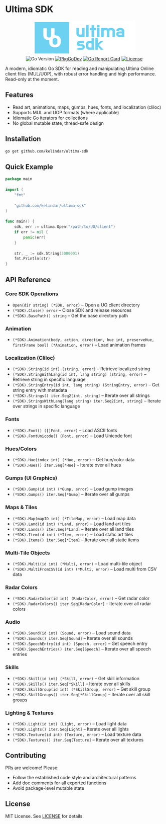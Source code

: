 # Ultima SDK

<p align="center">
  <img width="330" height="110" src=".github/logo.png" border="0">
  <br>
  <img src="https://img.shields.io/github/go-mod/go-version/kelindar/ultima-sdk" alt="Go Version">
  <a href="https://pkg.go.dev/github.com/kelindar/ultima-sdk"><img src="https://pkg.go.dev/badge/github.com/kelindar/ultima-sdk" alt="PkgGoDev"></a>
  <a href="https://goreportcard.com/report/github.com/kelindar/ultima-sdk"><img src="https://goreportcard.com/badge/github.com/kelindar/ultima-sdk" alt="Go Report Card"></a>
  <a href="https://opensource.org/licenses/MIT"><img src="https://img.shields.io/badge/License-MIT-blue.svg" alt="License"></a>
</p>

A modern, idiomatic Go SDK for reading and manipulating Ultima Online client files (MUL/UOP), with robust error handling and high performance. Read-only at the moment.

## Features

- Read art, animations, maps, gumps, hues, fonts, and localization (cliloc)
- Supports MUL and UOP formats (where applicable)
- Idiomatic Go iterators for collections
- No global mutable state, thread-safe design

## Installation

```sh
go get github.com/kelindar/ultima-sdk
```

## Quick Example

```go
package main

import (
	"fmt"

	"github.com/kelindar/ultima-sdk"
)

func main() {
	sdk, err := ultima.Open("/path/to/UO/client")
	if err != nil {
		panic(err)
	}

	str, _ := sdk.String(3000001)
	fmt.Println(str)
}
```

## API Reference

### Core SDK Operations

- `Open(dir string) (*SDK, error)` – Open a UO client directory
- `(*SDK).Close() error` – Close SDK and release resources
- `(*SDK).BasePath() string` – Get the base directory path

### Animation

- `(*SDK).Animation(body, action, direction, hue int, preserveHue, firstFrame bool) (*Animation, error)` – Load animation frames

### Localization (Cliloc)

- `(*SDK).String(id int) (string, error)` – Retrieve localized string
- `(*SDK).StringWithLang(id int, lang string) (string, error)` – Retrieve string in specific language
- `(*SDK).StringEntry(id int, lang string) (StringEntry, error)` – Get string entry with metadata
- `(*SDK).Strings() iter.Seq2[int, string]` – Iterate over all strings
- `(*SDK).StringsWithLang(lang string) iter.Seq2[int, string]` – Iterate over strings in specific language

### Fonts

- `(*SDK).Font() ([]Font, error)` – Load ASCII fonts
- `(*SDK).FontUnicode() (Font, error)` – Load Unicode font

### Hues/Colors

- `(*SDK).Hue(index int) (*Hue, error)` – Get hue/color data
- `(*SDK).Hues() iter.Seq[*Hue]` – Iterate over all hues

### Gumps (UI Graphics)

- `(*SDK).Gump(id int) (*Gump, error)` – Load gump images
- `(*SDK).Gumps() iter.Seq[*Gump]` – Iterate over all gumps

### Maps & Tiles

- `(*SDK).Map(mapID int) (*TileMap, error)` – Load map data
- `(*SDK).Land(id int) (*Land, error)` – Load land art tiles
- `(*SDK).Lands() iter.Seq[*Land]` – Iterate over all land tiles
- `(*SDK).Item(id int) (*Item, error)` – Load static art tiles
- `(*SDK).Items() iter.Seq[*Item]` – Iterate over all static items

### Multi-Tile Objects

- `(*SDK).Multi(id int) (*Multi, error)` – Load multi-tile object
- `(*SDK).MultiFromCSV(id int) (*Multi, error)` – Load multi from CSV data

### Radar Colors

- `(*SDK).RadarColor(id int) (RadarColor, error)` – Get radar color
- `(*SDK).RadarColors() iter.Seq[RadarColor]` – Iterate over all radar colors

### Audio

- `(*SDK).Sound(id int) (Sound, error)` – Load sound data
- `(*SDK).Sounds() iter.Seq[Sound]` – Iterate over all sounds
- `(*SDK).SpeechEntry(id int) (Speech, error)` – Get speech entry
- `(*SDK).SpeechEntries() iter.Seq[Speech]` – Iterate over all speech entries

### Skills

- `(*SDK).Skill(id int) (*Skill, error)` – Get skill information
- `(*SDK).Skills() iter.Seq[*Skill]` – Iterate over all skills
- `(*SDK).SkillGroup(id int) (*SkillGroup, error)` – Get skill group
- `(*SDK).SkillGroups() iter.Seq[*SkillGroup]` – Iterate over all skill groups

### Lighting & Textures

- `(*SDK).Light(id int) (Light, error)` – Load light data
- `(*SDK).Lights() iter.Seq[Light]` – Iterate over all lights
- `(*SDK).Texture(id int) (Texture, error)` – Load texture data
- `(*SDK).Textures() iter.Seq[Texture]` – Iterate over all textures

## Contributing

PRs are welcome! Please:

- Follow the established code style and architectural patterns
- Add doc comments for all exported functions
- Avoid package-level mutable state

## License

MIT License. See [LICENSE](LICENSE) for details.
